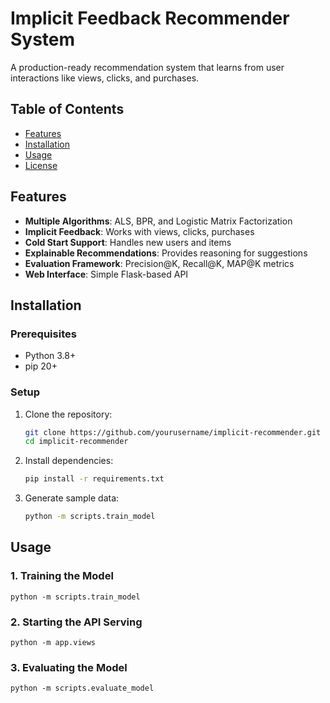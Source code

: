 
# Implicit Feedback Recommender System

A production-ready recommendation system that learns from user interactions like views, clicks, and purchases.

## Table of Contents
- [Features](#features)
- [Installation](#installation)
- [Usage](#usage)
- [License](#license)

## Features

- **Multiple Algorithms**: ALS, BPR, and Logistic Matrix Factorization
- **Implicit Feedback**: Works with views, clicks, purchases
- **Cold Start Support**: Handles new users and items
- **Explainable Recommendations**: Provides reasoning for suggestions
- **Evaluation Framework**: Precision@K, Recall@K, MAP@K metrics
- **Web Interface**: Simple Flask-based API

## Installation

### Prerequisites

- Python 3.8+
- pip 20+

### Setup

1. Clone the repository:
   ```bash
   git clone https://github.com/yourusername/implicit-recommender.git
   cd implicit-recommender

2. Install dependencies:

    ```bash
    pip install -r requirements.txt

3. Generate sample data:

    ```bash
    python -m scripts.train_model

## Usage

### 1. Training the Model

    python -m scripts.train_model

### 2. Starting the API Serving
    
    python -m app.views

### 3. Evaluating the Model

    python -m scripts.evaluate_model

